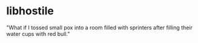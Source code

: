 # libhostile
"What if I tossed small pox into a room filled with sprinters after filling their water cups with red bull."
